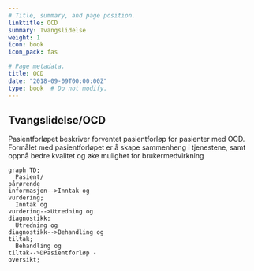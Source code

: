 ```yaml
---
# Title, summary, and page position.
linktitle: OCD
summary: Tvangslidelse
weight: 1
icon: book
icon_pack: fas

# Page metadata.
title: OCD
date: "2018-09-09T00:00:00Z"
type: book  # Do not modify.
---
```


## Tvangslidelse/OCD

Pasientforløpet beskriver forventet pasientforløp for pasienter med OCD. Formålet
med pasientforløpet er å skape sammenheng i tjenestene, samt oppnå bedre kvalitet
og øke mulighet for brukermedvirkning



```mermaid
graph TD;
  Pasient/
pårørende
informasjon-->Inntak og
vurdering;
  Inntak og
vurdering-->Utredning og
diagnostikk;
  Utredning og
diagnostikk-->Behandling og
tiltak;
  Behandling og
tiltak-->DPasientforløp -
oversikt;
```










